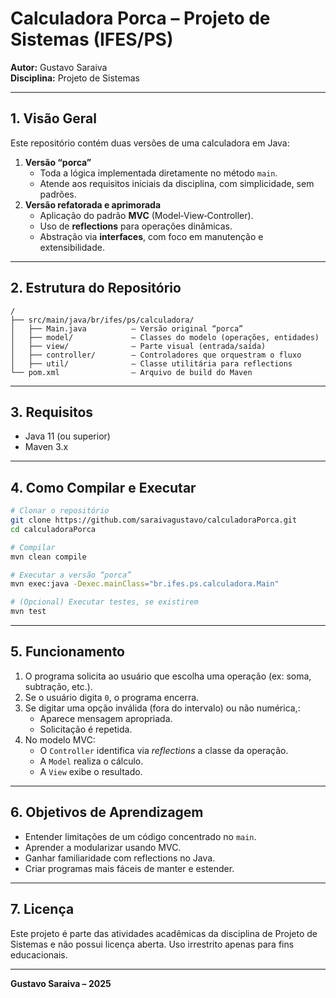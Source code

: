 # Calculadora Porca – Projeto de Sistemas (IFES/PS)

**Autor:** Gustavo Saraiva  
**Disciplina:** Projeto de Sistemas

---

## 1. Visão Geral

Este repositório contém duas versões de uma calculadora em Java:

1. **Versão “porca”**  
   - Toda a lógica implementada diretamente no método `main`.
   - Atende aos requisitos iniciais da disciplina, com simplicidade, sem padrões.
2. **Versão refatorada e aprimorada**  
   - Aplicação do padrão **MVC** (Model‑View‑Controller).
   - Uso de **reflections** para operações dinâmicas.
   - Abstração via **interfaces**, com foco em manutenção e extensibilidade.

---

## 2. Estrutura do Repositório

```
/
├── src/main/java/br/ifes/ps/calculadora/
│   ├── Main.java          – Versão original “porca”
│   ├── model/             – Classes do modelo (operações, entidades)
│   ├── view/              – Parte visual (entrada/saída)
│   ├── controller/        – Controladores que orquestram o fluxo
│   ├── util/              – Classe utilitária para reflections
└── pom.xml                – Arquivo de build do Maven
```

---

## 3. Requisitos

- Java 11 (ou superior)
- Maven 3.x

---

## 4. Como Compilar e Executar

```bash
# Clonar o repositório
git clone https://github.com/saraivagustavo/calculadoraPorca.git
cd calculadoraPorca

# Compilar
mvn clean compile

# Executar a versão “porca”
mvn exec:java -Dexec.mainClass="br.ifes.ps.calculadora.Main"

# (Opcional) Executar testes, se existirem
mvn test
```

---

## 5. Funcionamento

1. O programa solicita ao usuário que escolha uma operação (ex: soma, subtração, etc.).
2. Se o usuário digita `0`, o programa encerra.
3. Se digitar uma opção inválida (fora do intervalo) ou não numérica,:
   - Aparece mensagem apropriada.
   - Solicitação é repetida.
4. No modelo MVC:
   - O `Controller` identifica via *reflections* a classe da operação.
   - A `Model` realiza o cálculo.
   - A `View` exibe o resultado.

---

## 6. Objetivos de Aprendizagem

- Entender limitações de um código concentrado no `main`.
- Aprender a modularizar usando MVC.
- Ganhar familiaridade com reflections no Java.
- Criar programas mais fáceis de manter e estender.

---

## 7. Licença

Este projeto é parte das atividades acadêmicas da disciplina de Projeto de Sistemas e não possui licença aberta. Uso irrestrito apenas para fins educacionais.

---

**Gustavo Saraiva – 2025**
